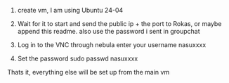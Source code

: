 1. create vm, I am using Ubuntu 24-04

2. Wait for it to start and send the public ip + the port to Rokas, or maybe append this readme. also use the password i sent in groupchat

3. Log in to the VNC through nebula enter your username nasuxxxx

4. Set the password
   sudo passwd nasuxxxx

Thats it, everything else will be set up from the main vm
	 
